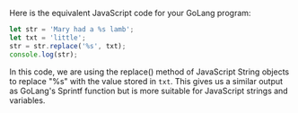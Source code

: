 Here is the equivalent JavaScript code for your GoLang program: 

```javascript
let str = 'Mary had a %s lamb';
let txt = 'little';
str = str.replace('%s', txt);
console.log(str);
```
In this code, we are using the replace() method of JavaScript String objects to replace "%s" with the value stored in `txt`. This gives us a similar output as GoLang's Sprintf function but is more suitable for JavaScript strings and variables.
